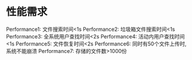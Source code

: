 # 性能需求

Performance1: 文件搜索时间&lt;1s
Performance2: 垃圾箱文件搜索时间&lt;1s
Performance3: 全系统用户查找时间&lt;2s
Performance4: 活动内用户查找时间&lt;1s
Performance5: 文件恢复时间&lt;2s
Performance6: 同时有50个文件上传时,系统不能崩溃
Performance7: 存储的文件数&gt;1000份


